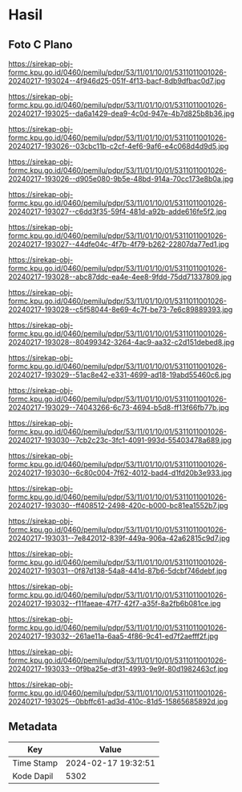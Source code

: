# Hasil

## Foto C Plano

https://sirekap-obj-formc.kpu.go.id/0460/pemilu/pdpr/53/11/01/10/01/5311011001026-20240217-193024--4f946d25-051f-4f13-bacf-8db9dfbac0d7.jpg

https://sirekap-obj-formc.kpu.go.id/0460/pemilu/pdpr/53/11/01/10/01/5311011001026-20240217-193025--da6a1429-dea9-4c0d-947e-4b7d825b8b36.jpg

https://sirekap-obj-formc.kpu.go.id/0460/pemilu/pdpr/53/11/01/10/01/5311011001026-20240217-193026--03cbc11b-c2cf-4ef6-9af6-e4c068d4d9d5.jpg

https://sirekap-obj-formc.kpu.go.id/0460/pemilu/pdpr/53/11/01/10/01/5311011001026-20240217-193026--d905e080-9b5e-48bd-914a-70cc173e8b0a.jpg

https://sirekap-obj-formc.kpu.go.id/0460/pemilu/pdpr/53/11/01/10/01/5311011001026-20240217-193027--c6dd3f35-59f4-481d-a92b-adde616fe5f2.jpg

https://sirekap-obj-formc.kpu.go.id/0460/pemilu/pdpr/53/11/01/10/01/5311011001026-20240217-193027--44dfe04c-4f7b-4f79-b262-22807da77ed1.jpg

https://sirekap-obj-formc.kpu.go.id/0460/pemilu/pdpr/53/11/01/10/01/5311011001026-20240217-193028--abc87ddc-ea4e-4ee8-9fdd-75dd71337809.jpg

https://sirekap-obj-formc.kpu.go.id/0460/pemilu/pdpr/53/11/01/10/01/5311011001026-20240217-193028--c5f58044-8e69-4c7f-be73-7e6c89889393.jpg

https://sirekap-obj-formc.kpu.go.id/0460/pemilu/pdpr/53/11/01/10/01/5311011001026-20240217-193028--80499342-3264-4ac9-aa32-c2d151debed8.jpg

https://sirekap-obj-formc.kpu.go.id/0460/pemilu/pdpr/53/11/01/10/01/5311011001026-20240217-193029--51ac8e42-e331-4699-ad18-19abd55460c6.jpg

https://sirekap-obj-formc.kpu.go.id/0460/pemilu/pdpr/53/11/01/10/01/5311011001026-20240217-193029--74043266-6c73-4694-b5d8-ff13f66fb77b.jpg

https://sirekap-obj-formc.kpu.go.id/0460/pemilu/pdpr/53/11/01/10/01/5311011001026-20240217-193030--7cb2c23c-3fc1-4091-993d-55403478a689.jpg

https://sirekap-obj-formc.kpu.go.id/0460/pemilu/pdpr/53/11/01/10/01/5311011001026-20240217-193030--6c80c004-7f62-4012-bad4-d1fd20b3e933.jpg

https://sirekap-obj-formc.kpu.go.id/0460/pemilu/pdpr/53/11/01/10/01/5311011001026-20240217-193030--ff408512-2498-420c-b000-bc81ea1552b7.jpg

https://sirekap-obj-formc.kpu.go.id/0460/pemilu/pdpr/53/11/01/10/01/5311011001026-20240217-193031--7e842012-839f-449a-906a-42a62815c9d7.jpg

https://sirekap-obj-formc.kpu.go.id/0460/pemilu/pdpr/53/11/01/10/01/5311011001026-20240217-193031--0f87d138-54a8-441d-87b6-5dcbf746debf.jpg

https://sirekap-obj-formc.kpu.go.id/0460/pemilu/pdpr/53/11/01/10/01/5311011001026-20240217-193032--f11faeae-47f7-42f7-a35f-8a2fb6b081ce.jpg

https://sirekap-obj-formc.kpu.go.id/0460/pemilu/pdpr/53/11/01/10/01/5311011001026-20240217-193032--261ae11a-6aa5-4f86-9c41-ed7f2aefff2f.jpg

https://sirekap-obj-formc.kpu.go.id/0460/pemilu/pdpr/53/11/01/10/01/5311011001026-20240217-193033--0f9ba25e-df31-4993-9e9f-80d1982463cf.jpg

https://sirekap-obj-formc.kpu.go.id/0460/pemilu/pdpr/53/11/01/10/01/5311011001026-20240217-193025--0bbffc61-ad3d-410c-81d5-15865685892d.jpg


## Metadata

| Key        | Value               |
| ---------- | ------------------- |
| Time Stamp | 2024-02-17 19:32:51 |
| Kode Dapil | 5302                |



